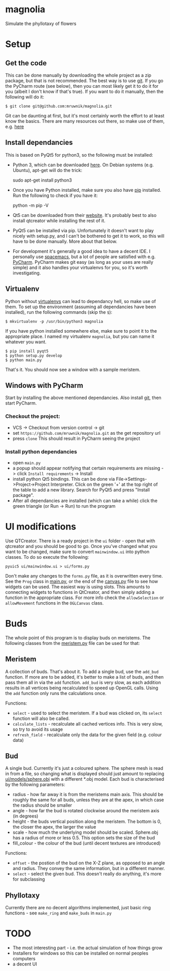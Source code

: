 # magnolia
Simulate the phyllotaxy of flowers

# Setup
## Get the code
This can be done manually by downloading the whole project as a zip package, but that is not recommended. The best way is to use [git](https://en.wikipedia.org/wiki/Git). If you go the PyCharm route (see below), then you can most likely get it to do it for you (albeit I don't know if that's true). If you want to do it manually, then the following will do it:

    $ git clone git@github.com:mruwnik/magnolia.git

Git can be daunting at first, but it's most certainly worth the effort to at least know the basics. There are many resources out there, so make use of them, e.g. [here](https://try.github.io/levels/1/challenges/1)

## Install dependancies
This is based on PyQt5 for python3, so the following must be installed:

* Python 3, which can be downloaded [here](https://www.python.org/downloads/). On Debian systems (e.g. Ubuntu), apt-get will do the trick:

    sudo apt-get install python3

* Once you have Python installed, make sure you also have [pip](https://pip.pypa.io/en/stable/installing/) installed. Run the following to check if you have it:

    python -m pip -V

* Qt5 can be downloaded from their [website](http://info.qt.io/download-qt-for-application-development). It's probably best to also install qtcreator while installing the rest of it.
* PyQt5 can be installed via pip. Unfortunately it doesn't want to play nicely with setup.py, and I can't be bothered to get it to work, so this will have to be done manually. More about that below.
* For development it's generally a good idea to have a decent IDE. I personally use [spacemacs](http://spacemacs.org/), but a lot of people are satisfied with e.g. [PyCharm](https://www.jetbrains.com/pycharm/download/). PyCharm makes git easy (as long as your uses are really simple) and it also handles your virtualenvs for you, so it's worth investigating.

## Virtualenv
Python without [virtualenvs](http://python-guide-pt-br.readthedocs.io/en/latest/dev/virtualenvs/) can lead to dependancy hell, so make use of them. To set up the environment (assuming all dependancies have been installed), run the following commands (skip the `$`):

    $ mkvirtualenv -p /usr/bin/python3 magnolia

If you have python installed somewhere else, make sure to point it to the appropriate place. I named my virtualenv `magnolia`, but you can name it whatever you want.

    $ pip install pyqt5
    $ python setup.py develop
    $ python main.py

That's it. You should now see a window with a sample meristem.

## Windows with PyCharm
 Start by installing the above mentioned dependancies. Also install [git](https://git-scm.com/downloads), then start PyCharm.

### Checkout the project:
* VCS -> Checkout from version control -> git
* set `https://github.com/mruwnik/magnolia.git` as the get repository url
* press `clone`
This should result in PyCharm seeing the project

### Install python dependancies
* open `main.py`
* a popup should appear notifying that certain requirements are missing -> click `Install requirements` -> Install
* install python Qt5 bindings. This can be done via File->Settings->Project->Project Interpreter. Click on the green '+' at the top right of the table to add a new library. Search for PyQt5 and press "Install package".
* After all dependancies are installed (which can take a while) click the green triangle (or Run -> Run) to run the program

# UI modifications
Use QTCreator. There is a ready project in the `ui` folder - open that with qtcreator and you should be good to go. Once you've changed what you want to be changed, make sure to convert `mainwindow.ui` into python classes. To do so execute the following:

    pyuic5 ui/mainwindow.ui > ui/forms.py

Don't make any changes to the `forms.py` file, as it is overwritten every time. See the `Prog` class in [main.py](https://github.com/mruwnik/magnolia/blob/master/main.py#L53), or the end of the [canvas.py](https://github.com/mruwnik/magnolia/blob/master/ui/canvas.py#L181) file to see how widgets can be used. The easiest way is using slots. This amounts to connecting widgets to functions in QtCreator, and then simply adding a function in the appropriate class. For more info check the `allowSelection` or `allowMovement` functions in the `OGLCanvas` class.

# Buds
The whole point of this program is to display buds on meristems. The following classes from the [meristem.py](https://github.com/mruwnik/magnolia/blob/master/meristem.py) file can be used for that:

## Meristem
A collection of buds. That's about it. To add a single bud, use the `add_bud` function. If more are to be added, it's better to make a list of buds, and then pass them all in via the `add` function. `add_bud` is very slow, as each addition results in all vertices being recalculated to speed up OpenGL calls. Using the `add` function only runs the calculations once.

Functions:
* `select` - used to select the meristem. If a bud was clicked on, its `select` function will also be called.
* `calculate_lists` - recalculate all cached vertices info. This is very slow, so try to avoid its usage
* `refresh_field` - recalculate only the data for the given field (e.g. colour data)

## Bud
A single bud. Currently it's just a coloured sphere. The sphere mesh is read in from a file, so changing what is displayed should just amount to replacing [ui/models/sphere.obj](https://github.com/mruwnik/magnolia/blob/master/ui/models/sphere.obj) with a different *.obj model. Each bud is characterised by the following parameters:

 * radius - how far away it is from the meristems main axis. This should be roughly the same for all buds, unless they are at the apex, in which case the radius should be smaller
 * angle - how far the bud is rotated clockwise around the meristem axis (in degrees)
 * height - the buds vertical position along the meristem. The bottom is 0, the closer the apex, the larger the value
 * scale - how much the underlying model should be scaled. Sphere.obj has a radius of more or less 0.5. This option sets the size of the bud
 * fill_colour - the colour of the bud (until decent textures are introduced)
 
 Functions:
 
 * `offset` - the postion of the bud on the X-Z plane, as opposed to an angle and radius. They convey the same information, but in a different manner.
 * `select` - select the given bud. This doesn't really do anything, it's more for subclassing
 
 ## Phyllotaxy
 Currently there are no decent algorithms implemented, just basic ring functions - see `make_ring` and `make_buds` in `main.py`
 
 
 # TODO
 
 * The most interesting part - i.e. the actual simulation of how things grow
 * Installers for windows so this can be installed on normal peoples computers
 * a decent UI
